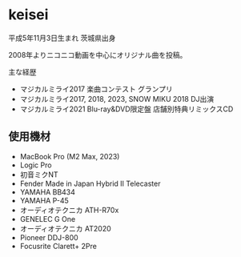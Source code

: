 # keisei

平成5年11月3日生まれ 茨城県出身

2008年よりニコニコ動画を中心にオリジナル曲を投稿。

主な経歴

- マジカルミライ2017 楽曲コンテスト グランプリ
- マジカルミライ2017, 2018, 2023, SNOW MIKU 2018 DJ出演
- マジカルミライ2021 Blu-ray&DVD限定盤 店舗別特典リミックスCD

## 使用機材

- MacBook Pro (M2 Max, 2023)
- Logic Pro
- 初音ミクNT
- Fender Made in Japan Hybrid II Telecaster
- YAMAHA BB434
- YAMAHA P-45
- オーディオテクニカ ATH-R70x
- GENELEC G One
- オーディオテクニカ AT2020
- Pioneer DDJ-800
- Focusrite Clarett+ 2Pre
